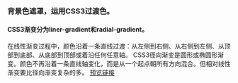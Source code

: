 ### 背景色遮罩，运用CSS3过渡色。
#### CSS3渐变分为liner-gradient和radial-gradient。
在线性渐变过程中，颜色沿着一条直线过渡：从左侧到右侧、从右侧到左侧、从顶部到底部、从底部到顶部或着沿任何任意轴。
CSS3径向渐变是圆形或椭圆形渐变。颜色不再沿着一条直线轴变化，而是从一个起点朝所有方向混合。但相对线性渐变要比径向渐变复杂的多。
[预览链接](https://chenshangshuo.github.io/works/Css3/demo1/test.html)
